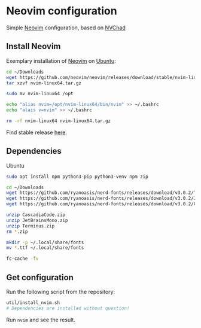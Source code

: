 # Neovim configuration

Simple [Neovim](https://github.com/neovim) configuration, based on [NVChad](https://nvchad.com/)

## Install Neovim

Exemplary installation of [Neovim](https://github.com/neovim) on [Ubuntu](https://ubuntu.com/download):

```sh
cd ~/Downloads
wget https://github.com/neovim/neovim/releases/download/stable/nvim-linux64.tar.gz
tar xzvf nvim-linux64.tar.gz

sudo mv nvim-linux64 /opt

echo "alias nvim=/opt/nvim-linux64/bin/nvim" >> ~/.bashrc
echo "alais v=nvim" >> ~/.bashrc

rm -rf nvim-linux64 nvim-linux64.tar.gz
```

Find stable release [here](https://github.com/neovim/neovim/releases/tag/stable).

## Dependencies

Ubuntu

```sh
sudo apt install npm python3-pip python3-venv npm zip

cd ~/Downloads
wget https://github.com/ryanoasis/nerd-fonts/releases/download/v3.0.2/Terminus.zip
wget https://github.com/ryanoasis/nerd-fonts/releases/download/v3.0.2/JetBrainsMono.zip
wget https://github.com/ryanoasis/nerd-fonts/releases/download/v3.0.2/CascadiaCode.zip

unzip CascadiaCode.zip
unzip JetBrainsMono.zip
unzip Terminus.zip
rm *.zip

mkdir -p ~/.local/share/fonts
mv *.ttf ~/.local/share/fonts

fc-cache -fv
```

## Get configuration

Run the following script from the repository:

```sh
util/install_nvim.sh
# Dependencies are installed without question!
```

Run `nvim` and see the result.
